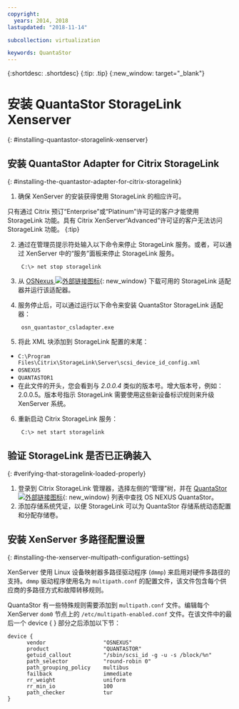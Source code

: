 ```yaml
---
copyright:
  years: 2014, 2018
lastupdated: "2018-11-14"

subcollection: virtualization

keywords: QuantaStor
---
```

{:shortdesc: .shortdesc}
{:tip: .tip}
{:new_window: target="_blank"}

# 安装 QuantaStor StorageLink Xenserver
{: #installing-quantastor-storagelink-xenserver}

## 安装 QuantaStor Adapter for Citrix StorageLink
{: #installing-the-quantastor-adapter-for-citrix-storagelink}

1. 确保 XenServer 的安装获得使用 StorageLink 的相应许可。

只有通过 Citrix 预订“Enterprise”或“Platinum”许可证的客户才能使用 StorageLink 功能。具有 Citrix XenServer“Advanced”许可证的客户无法访问 StorageLink 功能。
{:tip}

2. 通过在管理员提示符处输入以下命令来停止 StorageLink 服务。或者，可以通过 XenServer 中的“服务”面板来停止 StorageLink 服务。

        C:\> net stop storagelink

3. 从 [OSNexus ![外部链接图标](../../icons/launch-glyph.svg "外部链接图标")](http://www.osnexus.com/trynow/){: new_window} 下载可用的 StorageLink 适配器并运行该适配器。
4. 服务停止后，可以通过运行以下命令来安装 QuantaStor StorageLink 适配器：

        osn_quantastor_csladapter.exe

5. 将此 XML 块添加到 StorageLink 配置的末尾：
  * `C:\Program Files\Citrix\StorageLink\Server\scsi_device_id_config.xml`
  * `OSNEXUS`
  * `QUANTASTOR1`
  * 在此文件的开头，您会看到与 _2.0.0.4_ 类似的版本号。增大版本号，例如：2.0.0.5。版本号指示 StorageLink 需要使用这些新设备标识规则来升级 XenServer 系统。
6. 重新启动 Citrix StorageLink 服务：

        C:\> net start storagelink

## 验证 StorageLink 是否已正确装入
{: #verifying-that-storagelink-loaded-properly}

1. 登录到 Citrix StorageLink 管理器，选择左侧的“管理”树，并在 [QuantaStor ![外部链接图标](../../icons/launch-glyph.svg "外部链接图标")](http://svn.osnexus.com/mediawiki/images/thumb/c/c8/Storagelink_admin.png/640px-Storagelink_admin.png){: new_window} 列表中查找 OS NEXUS QuantaStor。
2. 添加存储系统凭证，以便 StorageLink 可以为 QuantaStor 存储系统动态配置和分配存储卷。

## 安装 XenServer 多路径配置设置
{: #installing-the-xenserver-multipath-configuration-settings}

XenServer 使用 Linux 设备映射器多路径驱动程序 (`dmmp`) 来启用对硬件多路径的支持。`dmmp` 驱动程序使用名为 `multipath.conf` 的配置文件，该文件包含每个供应商的多路径方式和故障转移规则。

QuantaStor 有一些特殊规则需要添加到 `multipath.conf` 文件。编辑每个 XenServer `dom0` 节点上的 `/etc/multipath-enabled.conf` 文件。在该文件中的最后一个 device { } 部分之后添加以下节：

    device {
          vendor                  "OSNEXUS"
          product                 "QUANTASTOR"
          getuid_callout          "/sbin/scsi_id -g -u -s /block/%n"
          path_selector           "round-robin 0"
          path_grouping_policy    multibus
          failback                immediate
          rr_weight               uniform
          rr_min_io               100
          path_checker            tur
    }
